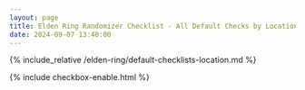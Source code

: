 ```yaml
---
layout: page
title: Elden Ring Randomizer Checklist - All Default Checks by Location
date: 2024-09-07 13:40:00
---
```


{% include_relative /elden-ring/default-checklists-location.md %}

{% include checkbox-enable.html %}
